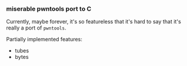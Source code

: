 ### miserable pwntools port to C ###

Currently, maybe forever, it's so featureless that it's hard to say that it's really a port of `pwntools`.

Partially implemented features:
  * tubes
  * bytes
